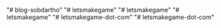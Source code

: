 "# blog-sobdartho" 
"# letsmakegame" 
"# letsmakegame" 
"# letsmakegame" 
"# letsmakegame-dot-com" 
"# letsmakegame-dot-com" 
